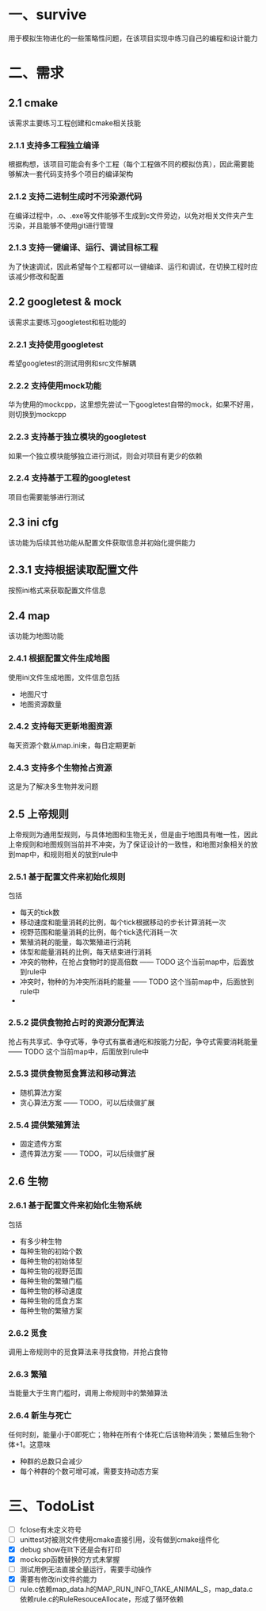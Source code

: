 # 一、survive

用于模拟生物进化的一些策略性问题，在该项目实现中练习自己的编程和设计能力

# 二、需求

## 2.1 cmake

该需求主要练习工程创建和cmake相关技能

### 2.1.1 支持多工程独立编译

根据构想，该项目可能会有多个工程（每个工程做不同的模拟仿真），因此需要能够解决一套代码支持多个项目的编译架构

### 2.1.2 支持二进制生成时不污染源代码

在编译过程中，.o、.exe等文件能够不生成到c文件旁边，以免对相关文件夹产生污染，并且能够不使用git进行管理

### 2.1.3 支持一键编译、运行、调试目标工程

为了快速调试，因此希望每个工程都可以一键编译、运行和调试，在切换工程时应该减少修改和配置

## 2.2 googletest & mock

该需求主要练习googletest和桩功能的

### 2.2.1 支持使用googletest

希望googletest的测试用例和src文件解耦

### 2.2.2 支持使用mock功能

华为使用的mockcpp，这里想先尝试一下googletest自带的mock，如果不好用，则切换到mockcpp

### 2.2.3 支持基于独立模块的googletest

如果一个独立模块能够独立进行测试，则会对项目有更少的依赖

### 2.2.4 支持基于工程的googletest

项目也需要能够进行测试

## 2.3 ini cfg

该功能为后续其他功能从配置文件获取信息并初始化提供能力

## 2.3.1 支持根据读取配置文件

按照ini格式来获取配置文件信息

## 2.4 map

该功能为地图功能

### 2.4.1 根据配置文件生成地图

使用ini文件生成地图，文件信息包括

* 地图尺寸
* 地图资源数量


### 2.4.2 支持每天更新地图资源

每天资源个数从map.ini来，每日定期更新

### 2.4.3 支持多个生物抢占资源

这是为了解决多生物并发问题

## 2.5 上帝规则

上帝规则为通用型规则，与具体地图和生物无关，但是由于地图具有唯一性，因此上帝规则和地图规则当前并不冲突，为了保证设计的一致性，和地图对象相关的放到map中，和规则相关的放到rule中

### 2.5.1 基于配置文件来初始化规则

包括
* 每天的tick数
* 移动速度和能量消耗的比例，每个tick根据移动的步长计算消耗一次
* 视野范围和能量消耗的比例，每个tick迭代消耗一次
* 繁殖消耗的能量，每次繁殖进行消耗
* 体型和能量消耗的比例，每天结束进行消耗
* 冲突的物种，在抢占食物时的提高倍数 —— TODO 这个当前map中，后面放到rule中
* 冲突时，物种的为冲突所消耗的能量 —— TODO 这个当前map中，后面放到rule中
* 
### 2.5.2 提供食物抢占时的资源分配算法

抢占有共享式、争夺式等，争夺式有赢者通吃和按能力分配，争夺式需要消耗能量 —— TODO 这个当前map中，后面放到rule中

### 2.5.3 提供食物觅食算法和移动算法

* 随机算法方案
* 贪心算法方案 —— TODO，可以后续做扩展

### 2.5.4 提供繁殖算法

* 固定遗传方案
* 遗传算法方案 —— TODO，可以后续做扩展

## 2.6 生物

### 2.6.1 基于配置文件来初始化生物系统
包括
* 有多少种生物
* 每种生物的初始个数
* 每种生物的初始体型
* 每种生物的视野范围
* 每种生物的繁殖门槛
* 每种生物的移动速度
* 每种生物的觅食方案
* 每种生物的繁殖方案

### 2.6.2 觅食

调用上帝规则中的觅食算法来寻找食物，并抢占食物

### 2.6.3 繁殖

当能量大于生育门槛时，调用上帝规则中的繁殖算法

### 2.6.4 新生与死亡

任何时刻，能量小于0即死亡；物种在所有个体死亡后该物种消失；繁殖后生物个体+1。这意味
* 种群的总数只会减少
* 每个种群的个数可增可减，需要支持动态方案

# 三、TodoList

- [ ] fclose有未定义符号
- [ ] unittest对被测文件使用cmake直接引用，没有做到cmake组件化
- [X] debug show在llt下还是会有打印
- [x] mockcpp函数替换的方式未掌握
- [ ] 测试用例无法直接全量运行，需要手动操作
- [x] 需要有修改ini文件的能力
- [ ] rule.c依赖map_data.h的MAP_RUN_INFO_TAKE_ANIMAL_S，map_data.c依赖rule.c的RuleResouceAllocate，形成了循环依赖